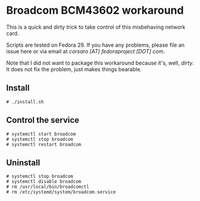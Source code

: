 # Broadcom BCM43602 workaround

This is a quick and dirty trick to take control of this misbehaving network
card.

Scripts are tested on Fedora 29. If you have any problems, please file an issue
here or via email at _corsaro [AT] fedoraproject [DOT] com_.

Note that I did not want to package this workaround because it's, well, _dirty_.
It does not fix the problem, just makes things bearable.

## Install
```
# ./install.sh
```

## Control the service
```
# systemctl start broadcom
# systemctl stop broadcom
# systemctl restart broadcom
```

## Uninstall
```
# systemctl stop broadcom
# systemctl disable broadcom
# rm /usr/local/bin/broadcomctl
# rm /etc/systemd/system/broadcom.service
```

